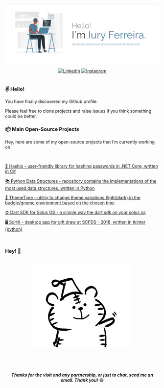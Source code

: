 <p align="center">
  <img alt="Iury Ferreira" title="IuryFerreira" src="https://github.com/iuryferreira/iuryferreira/blob/master/.github/images/home.png" width="1000" />
</p>
<div align="center">
<a href="https://www.linkedin.com/in/iury-ferreira-68ba35130/" target="_blank"><img src="https://img.shields.io/badge/LinkedIn-%230077B5.svg?&style=flat-square&logo=linkedin&logoColor=white" alt="LinkedIn"></a>
<a href="https://www.instagram.com/iuryferreira_" target="_blank"><img src="https://img.shields.io/badge/Instagram-%23E4405F.svg?&style=flat-square&logo=instagram&logoColor=white" alt="Instagram"></a>

</div>
<br>

### ✌ Hello!

You have finally discovered my Github profile. <br>

Please feel free to clone projects and raise issues if you think something could be better.

### 📦 Main Open-Source Projects

Hey, here are some of my open-source projects that I’m currently working on.

<br>

[🔐 Hashio - user-friendly library for hashing passwords in .NET Core, written in C#](https://github.com/iuryferreira/hashio")

[📚 Python Data Structures - repository contains the implementations of the most used data structures, written in Python](https://github.com/iuryferreira/python-data-structures)

[🔆 ThemeTime - utility to change theme variations (light/dark) in the budgie/gnome environment based on the chosen time](https://github.com/iuryferreira/ttime)

[⚙ Dart SDK for Solus OS - a simple way the dart sdk on your solus os](https://github.com/iuryferreira/dart-solus-os)

[🖥 SortK - desktop app for gift draw at SCFDS - 2018, written in tkinter (python)](https://github.com/iuryferreira/sortk-desktop)

<br>

### Hey! 📢

<br>

<div align="center">

  <img alt="Iury Ferreira" title="IuryFerreira" src="https://github.com/iuryferreira/iuryferreira/blob/master/.github/images/giphy.gif"/>
</div>

<br><br><br>

<div align="center">

***Thanks for the visit and any partnership, or just to chat, send me an email. Thank you!*** 😄

</div>